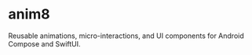 # anim8
Reusable animations, micro-interactions, and UI components for Android Compose and SwiftUI.
